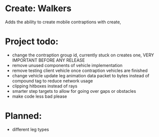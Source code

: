 # Create: Walkers
Adds the ability to create mobile contraptions with create,

# Project todo:
- change the contraption group id, currently stuck on creates one, VERY IMPORTANT BEFORE ANY RELEASE
- remove unused components of vehicle implementation
- remove testing client vehicle once contraption vehicles are finished
- change vehicle update leg animation data packet to bytes instead of compound tag to reduce network usage
- clipping hitboxes instead of rays
- smarter step targets to allow for going over gaps or obstacles
- make code less bad please

# Planned:
- different leg types
